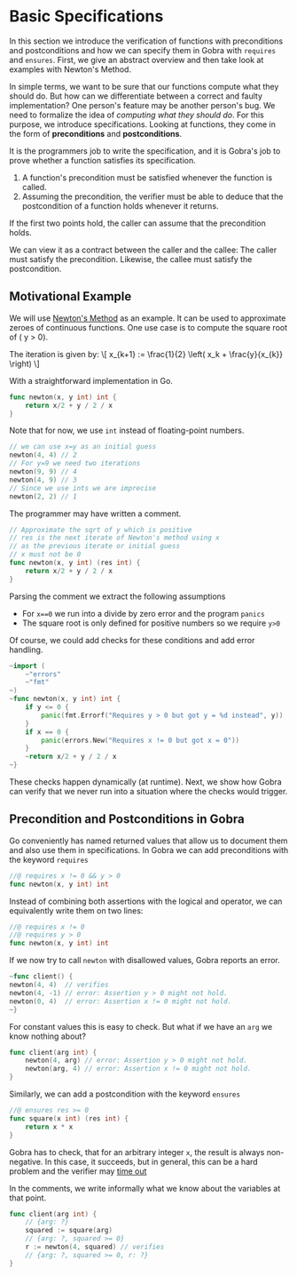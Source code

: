 # Basic Specifications
<!--
Goals
- Specification by precondition and postcondition
- View them as contracts between the caller and callee
- //what the verifier checks//
- syntax to write basic contracts in Gobra
- Strength of Conditions
-->

In this section we introduce the verification of functions with preconditions and postconditions and how we can specify them in Gobra with `requires` and `ensures`.
First, we give an abstract overview and then take look at examples with Newton's Method.


In simple terms, we want to be sure that our functions compute what they should do.
But how can we differentiate between a correct and faulty implementation?
One person's feature may be another person's bug.
We need to formalize the idea of *computing what they should do*.
For this purpose, we introduce specifications.
Looking at functions, they come in the form of **preconditions** and **postconditions**.


It is the programmers job to write the specification, and it is Gobra's job to prove whether a function satisfies its specification.

1. A function's precondition must be satisfied whenever the function is called.
2. Assuming the precondition, the verifier must be able to deduce that the postcondition of a function holds whenever it returns.

If the first two points hold, the caller can assume that the precondition holds.

<!-- TODO  link modes of failure
Precondition of call foo(-5) might not hold.
Postcondition might not hold.
-->

We can view it as a contract between the caller and the callee:
The caller must satisfy the precondition.
Likewise, the callee must satisfy the postcondition.



## Motivational Example

We will use [Newton's Method]( https://en.wikipedia.org/wiki/Newton's_method) as an example.
It can be used to approximate zeroes of continuous functions.
One use case is to compute the square root of \( y > 0\).
<!-- The function \( f(x) = y - x^2\) has a zero for \( x = \sqrt{y} \) -->
<!-- \[ x_{k+1} := \frac{x_k}{2} + \frac{y}{2 x_{k}}\] -->
The iteration is given by:
\\[ x_{k+1} := \frac{1}{2} \left( x_k + \frac{y}{x_{k}} \right) \\]
<!-- Careful: for int this is always zero -->
<!-- 1/2 * (x + y / x) -->
With a straightforward implementation in Go.
```go
func newton(x, y int) int {
	return x/2 + y / 2 / x
}
```
Note that for now, we use `int` instead of floating-point numbers.
```go
// we can use x=y as an initial guess
newton(4, 4) // 2
// For y=9 we need two iterations
newton(9, 9) // 4
newton(4, 9) // 3
// Since we use ints we are imprecise
newton(2, 2) // 1
```
The programmer may have written a comment.
```go
// Approximate the sqrt of y which is positive
// res is the next iterate of Newton's method using x
// as the previous iterate or initial guess
// x must not be 0
func newton(x, y int) (res int) {
	return x/2 + y / 2 / x
}
```

<!-- panic: runtime error: integer divide by zero -->
Parsing the comment we extract the following assumptions
- For `x==0` we run into a divide by zero error and the program `panics`
- The square root is only defined for positive numbers so we require `y>0` 

Of course, we could add checks for these conditions and add error handling.
```go
~import (
	~"errors"
	~"fmt"
~)
~func newton(x, y int) int {
	if y <= 0 {
		panic(fmt.Errorf("Requires y > 0 but got y = %d instead", y))
	}
	if x == 0 {
		panic(errors.New("Requires x != 0 but got x = 0"))
	}
	~return x/2 + y / 2 / x
~}
```
These checks happen dynamically (at runtime).
Next, we show how Gobra can verify that we never run into a situation where the checks would trigger.

## Precondition and Postconditions in Gobra
Go conveniently has named returned values that allow us to document them and also use them in specifications.
In Gobra we can add preconditions with the keyword `requires`

```go
//@ requires x != 0 && y > 0
func newton(x, y int) int
```
Instead of combining both assertions with the logical and operator, we can equivalently write them on two lines:
```go
//@ requires x != 0
//@ requires y > 0
func newton(x, y int) int
```
If we now try to call `newton` with disallowed values, Gobra reports an error.
```go
~func client() {
newton(4, 4)  // verifies
newton(4, -1) // error: Assertion y > 0 might not hold.
newton(0, 4)  // error: Assertion x != 0 might not hold.
~}
```
<!-- TODO talk about only first error reported -->
For constant values this is easy to check.
But what if we have an `arg` we know nothing about?

```go
func client(arg int) {
	newton(4, arg) // error: Assertion y > 0 might not hold.
	newton(arg, 4) // error: Assertion x != 0 might not hold.
}
```
Similarly, we can add a postcondition with the keyword `ensures`
``` go
//@ ensures res >= 0
func square(x int) (res int) {
	return x * x
}
```
Gobra has to check, that for an arbitrary integer `x`, the result is always non-negative.
In this case, it succeeds, but in general, this can be a hard problem and the verifier may  [time out](./basic-specs.md#verifier-timeout)

In the comments, we write informally what we know about the variables at that point.
```go
func client(arg int) {
	// {arg: ?}
	squared := square(arg)
	// {arg: ?, squared >= 0}
	r := newton(4, squared) // verifies
	// {arg: ?, squared >= 0, r: ?}
}
```
